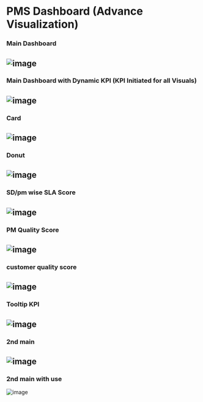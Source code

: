 # PMS Dashboard (Advance Visualization)


### Main Dashboard
  
![image](https://github.com/user-attachments/assets/8ae00816-76d3-43c6-9bd7-c80228fb91fa)
--
### Main Dashboard with Dynamic KPI (KPI Initiated for all Visuals)
  
![image](https://github.com/user-attachments/assets/7cbfb772-7448-49ed-81bf-74d805d91f42)
--

### Card
  
![image](https://github.com/user-attachments/assets/2d0cd761-e931-4133-a0d5-608172a46533)
--
### Donut

![image](https://github.com/user-attachments/assets/0c1435c1-163a-497a-a392-c3193f51f63f)
--
### SD/pm wise SLA Score
  
![image](https://github.com/user-attachments/assets/76f3591d-816d-4fef-ab66-59b56eea5095)
--
### PM Quality Score
  
![image](https://github.com/user-attachments/assets/e344ea8c-af75-49ec-b688-39d959358432)
--
### customer quality score
  
![image](https://github.com/user-attachments/assets/bf954ba2-e47b-4de8-9c21-3a952d683309)
--
### Tooltip KPI
  
![image](https://github.com/user-attachments/assets/e89e7947-8a4d-4b4f-add9-a8bbc5608b65)
--
### 2nd main
  
![image](https://github.com/user-attachments/assets/0353b421-4fc4-43ef-8975-25b77b19ad08)
--
### 2nd main with use
  
![image](https://github.com/user-attachments/assets/751b8e78-5325-4dff-9a71-60c2485b900b)
